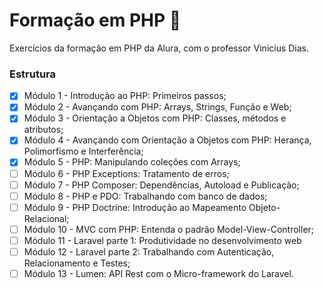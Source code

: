 # Formação em PHP :elephant:
Exercícios da formação em PHP da Alura, com o professor Vinicius Dias.

### Estrutura
- [X] Módulo 1 - Introdução ao PHP: Primeiros passos;
- [X] Módulo 2 - Avançando com PHP: Arrays, Strings, Função e Web;
- [X] Módulo 3 - Orientação a Objetos com PHP: Classes, métodos e atributos;
- [X] Módulo 4 - Avançando com Orientação a Objetos com PHP: Herança, Polimorfismo e Interferência;
- [X] Módulo 5 - PHP: Manipulando coleções com Arrays;
- [ ] Módulo 6 - PHP Exceptions: Tratamento de erros;
- [ ] Módulo 7 - PHP Composer: Dependências, Autoload e Publicação;
- [ ] Módulo 8 - PHP e PDO: Trabalhando com banco de dados;
- [ ] Módulo 9 - PHP Doctrine: Introdução ao Mapeamento Objeto-Relacional;
- [ ] Módulo 10 - MVC com PHP: Entenda o padrão Model-View-Controller;
- [ ] Módulo 11 - Laravel parte 1: Produtividade no desenvolvimento web
- [ ] Módulo 12 - Laravel parte 2: Trabalhando com Autenticação, Relacionamento e Testes;
- [ ] Módulo 13 - Lumen: API Rest com o Micro-framework do Laravel.